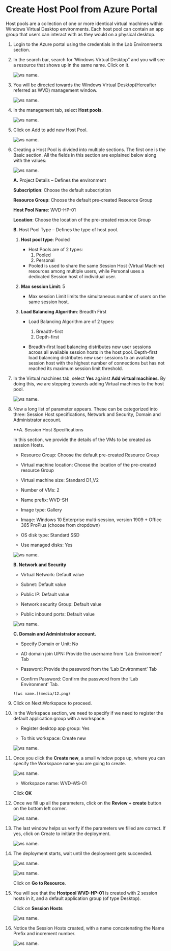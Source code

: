 # Create Host Pool from Azure Portal 
 
Host pools are a collection of one or more identical virtual machines within Windows Virtual Desktop environments. Each host pool can contain an app group that users can interact with as they would on a physical desktop. 

1. Login to the Azure portal using the credentials in the Lab Environments section. 

2. In the search bar, search for ‘Windows Virtual Desktop” and you will see a resource that shows up in the same name. Click on it. 

    ![ws name.](media/1.png)
 

3. You will be directed towards the Windows Virtual Desktop(Hereafter referred as WVD) management window.  

    ![ws name.](media/2.png)


4. In the management tab, select **Host pools**. 

    ![ws name.](media/3.png)


5. Click on Add to add new Host Pool. 

    ![ws name.](media/4.png)


6. Creating a Host Pool is divided into multiple sections. The first one is the Basic section. All the fields in this section are explained below along with the values: 

    ![ws name.](media/5.png)
 
 
   **A.** Project Details – Defines the environment 

      **Subscription**: Choose the default subscription

      **Resource Group**: Choose the default pre-created Resource Group

      **Host Pool Name**: WVD-HP-01 

      **Location**: Choose the location of the pre-created resource Group

   **B.** Host Pool Type – Defines the type of host pool. 

      1. **Host pool type**: Pooled
 

         * Host Pools are of 2 types:
             1.	Pooled
             2.	Personal
         * Pooled is used to share the same Session Host (Virtual Machine) resources among multiple users, while Personal uses a dedicated   Session host of individual user.


    
      2. **Max session Limit**: 5


          * Max session Limit limits the simultaneous number of users on the same session host.
  
       
      3. **Load Balancing Algorithm**: Breadth First


           * Load Balancing Algorithm are of 2 types:
             1. Breadth-first
             2. Depth-first

           * Breadth-first load balancing distributes new user sessions across all available session hosts in the host pool. Depth-first load balancing distributes new user sessions to an available session host with the highest number of connections but has not reached its maximum session limit threshold.
   
   

   
7. In the Virtual machines tab, select **Yes** against **Add virtual machines**. By doing this, we are stepping towards adding Virtual machines to the host pool. 

    ![ws name.](media/9.png)

8. Now a long list of parameter appears. These can be categorized into three: Session Host specifications, Network and Security, Domain and Administrator account. 

    **A. Session Host Specifications 

      In this section, we provide the details of the VMs to be created as session Hosts. 

      * Resource Group: Choose the default pre-created Resource Group

      * Virtual machine location: Choose the location of the pre-created resource Group

      * Virtual machine size: Standard D1_V2 

      * Number of VMs: 2 
   
      * Name prefix: WVD-SH 

      * Image type: Gallery 

      * Image: Windows 10 Enterprise multi-session, version 1909 + Office 365 ProPlus (choose from dropdown) 

      * OS disk type: Standard SSD 

      * Use managed disks: Yes 
      
      ![ws name.](media/10.png)
    
   
    **B. Network and Security** 
  
      * Virtual Network: Default value

      * Subnet: Default value

      * Public IP: Default value

      * Network security Group: Default value

      * Public inbound ports: Default value
      
      ![ws name.](media/11.png)
   
 
 
    **C. Domain and Administrator account.** 

      * Specify Domain or Unit: No 

      * AD domain join UPN: Provide the username from ‘Lab Environment’ Tab

      * Password: Provide the password from the ‘Lab Environment’ Tab

      * Confirm Password: Confirm the password from the ‘Lab Environment’ Tab.
       
       ![ws name.](media/12.png)
   

9. Click on Next:Workspace to proceed. 

10. In the Workspace section, we need to specify if we need to register the default application group with a workspace.   
    
     * Register desktop app group: Yes 

     * To this workspace: Create new
     
     ![ws name.](media/13.png)
    
11. Once you click the **Create new**, a small window pops up, where you can specify the Workspace name you are going to create.  

     ![ws name.](media/14.png)


      * Workspace name: WVD-WS-01

      
      Click **OK** 

12. Once we fill up all the parameters, click on the  **Review + create** button on the bottom left corner. 

     ![ws name.](media/15.png)


13. The last window helps us verify if the parameters we filled are correct. If yes, click on Create to initiate the deployment. 

     ![ws name.](media/16.png)


14. The deployment starts, wait until the deployment gets succeeded.  

     ![ws name.](media/17.png)


     ![ws name.](media/18.png)
 
 
     Click on **Go to Resource**.

15. You will see that the **Hostpool WVD-HP-01** is created with 2 session hosts in it, and a default application group (of type Desktop). 

     Click on **Session Hosts** 

     ![ws name.](media/19.png)


16. Notice the Session Hosts created, with a name concatenating the Name Prefix and increment number. 


     ![ws name.](media/20.png)

